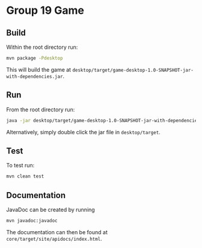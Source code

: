 # Group 19 Game

## Build

Within the root directory run:

```bash
mvn package -Pdesktop
```

This will build the game at `desktop/target/game-desktop-1.0-SNAPSHOT-jar-with-dependencies.jar`.


## Run

From the root directory run:

```bash
java -jar desktop/target/game-desktop-1.0-SNAPSHOT-jar-with-dependencies.jar
```

Alternatively, simply double click the jar file in `desktop/target`.

## Test

To test run:

```bash
mvn clean test
```

## Documentation

JavaDoc can be created by running

```bash
mvn javadoc:javadoc
```

The documentation can then be found at `core/target/site/apidocs/index.html`.

